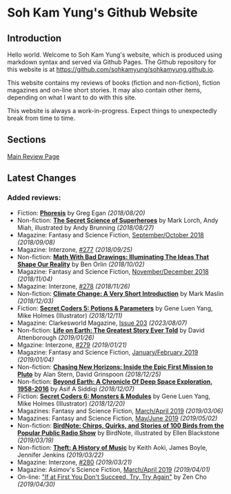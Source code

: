 # Soh Kam Yung's Github Website

## Introduction

Hello world. Welcome to Soh Kam Yung's website, which is produced using markdown syntax and served via Github Pages. The Github repository for this website is at <https://github.com/sohkamyung/sohkamyung.github.io>.

This website contains my reviews of books (fiction and non-fiction), fiction magazines and on-line short stories. It may also contain other items, depending on what I want to do with this site.

This website is always a work-in-progress. Expect things to unexpectedly break from time to time.

## Sections

[Main Review Page](reviews/README.md)

## Latest Changes

### Added reviews:
- Fiction: [**Phoresis**](reviews/fiction/2018/20180820-Phoresis.md) by Greg Egan *(2018/08/20)*
- Non-fiction: [**The Secret Science of Superheroes**](reviews/nonfiction/2018/20180827-SecretScienceSuperheroes.md) by Mark Lorch, Andy Miah, illustrated by Andy Brunning *(2018/08/27)*
- Magazine: Fantasy and Science Fiction, [September/October 2018](reviews/magazines/FantasyAndScienceFiction/20180908-FSF201809.md) *(2018/09/08)*
- Magazine: Interzone, [#277](reviews/magazines/Interzone/20180925-Interzone277.md) *(2018/09/25)*
- Non-fiction: [**Math With Bad Drawings: Illuminating The Ideas That Shape Our Reality**](reviews/nonfiction/2018/20181002-MathBadDrawings.md) by Ben Orlin *(2018/10/02)*
- Magazine: Fantasy and Science Fiction, [November/December 2018](reviews/magazines/FantasyAndScienceFiction/20181104-FSF201811.md) *(2018/11/04)*
- Magazine: Interzone, [#278](reviews/magazines/Interzone/20181126-Interzone278.md) *(2018/11/26)*
- Non-fiction: [**Climate Change: A Very Short Introduction**](reviews/nonfiction/2018/20181203-ClimateChangeVeryShortIntroduction.md) by Mark Maslin *(2018/12/03)*
- Fiction: [**Secret Coders 5: Potions & Parameters**](reviews/fiction/2018/20181211-SecretCodersPotionsParameters.md) by Gene Luen Yang, Mike Holmes (Illustrator) *(2018/12/11)*
- Magazine: Clarkesworld Magazine, [Issue 203](reviews/magazines/Clarkesworld/20230807-Clarkesworld203.md) *(2023/08/07)*
- Non-fiction: [**Life on Earth: The Greatest Story Ever Told**](reviews/nonfiction/2019/20190126-LifeOnEarth.md) by David Attenborough *(2019/01/26)*
- Mgazine: Interzone, [#279](reviews/magazines/Interzone/20190121-Interzone279.md) *(2019/01/21)*
- Magazine: Fantasy and Science Fiction, [January/February 2019](reviews/magazines/FantasyAndScienceFiction/20190104-FSF201901.md) *(2019/01/04)*
- Non-fiction: [**Chasing New Horizons: Inside the Epic First Mission to Pluto**](reviews/nonfiction/2018/20181225-ChasingNewHorizons.md) by Alan Stern, David Grinspoon *(2018/12/25)*
- Non-fiction: [**Beyond Earth: A Chronicle Of Deep Space Exploration, 1958-2016**](reviews/nonfiction/2018/20181207-BeyondEarth.md) by Asif A Siddiqi *(2018/12/07)*
- Fiction: [**Secret Coders 6: Monsters & Modules**](reviews/fiction/2018/20181220-SecretCodersMonstersModules.md) by Gene Luen Yang, Mike Holmes (Illustrator) *(2018/12/20)*
- Magazines: Fantasy and Science Fiction, [March/April 2019](reviews/magazines/FantasyAndScienceFiction/20190306-FSF201903.md) *(2019/03/06)*
- Magazines: Fantasy and Science Fiction, [May/June 2019](reviews/magazines/FantasyAndScienceFiction/20190502-FSF201905.md) *(2019/05/02)*
- Non-fiction: [**BirdNote: Chirps, Quirks, and Stories of 100 Birds from the Popular Public Radio Show**](reviews/nonfiction/2019/20190319-BirdNote.md) by BirdNote, illustrated by Ellen Blackstone *(2019/03/19)*
- Non-fiction: [**Theft: A History of Music**](reviews/nonfiction/2019/20190322-TheftAHistoryMusic.md) by Keith Aoki, James Boyle, Jennifer Jenkins *(2019/03/22)*
- Magazine: Interzone, [#280](reviews/magazines/Interzone/20190321-Interzone280.md) *(2019/03/21)*
- Magazine: Asimov's Science Fiction, [March/April 2019](reviews/magazines/AsimovsScienceFiction/20190401-Asimovs201903.md) *(2019/04/01)*
- On-line: ["If at First You Don't Succeed, Try, Try Again"](reviews/online/2019/20190430-IfAtFirstYouDontSucceed.md) by Zen Cho *(2019/04/30)*

